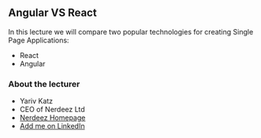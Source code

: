 ## Angular VS React

In this lecture we will compare two popular technologies for creating Single Page Applications:
- React
- Angular

### About the lecturer

- Yariv Katz
- CEO of Nerdeez Ltd
- [Nerdeez Homepage](https://www.nerdeez.com "Nerdeez Homepage")
- [Add me on LinkedIn](https://il.linkedin.com/in/yariv-katz "Add me on LinkedIn")
